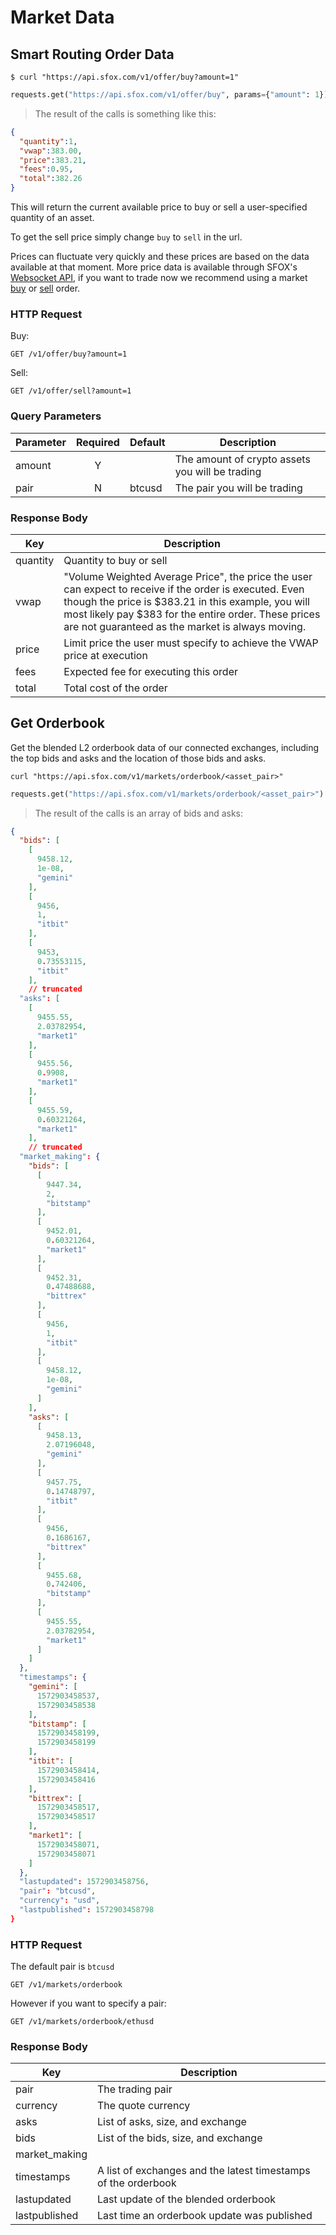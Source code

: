 # Market Data

## Smart Routing Order Data

```shell
$ curl "https://api.sfox.com/v1/offer/buy?amount=1"
```

```python
requests.get("https://api.sfox.com/v1/offer/buy", params={"amount": 1}).json()
```

> The result of the calls is something like this:

```json
{
  "quantity":1,
  "vwap":383.00,
  "price":383.21,
  "fees":0.95,
  "total":382.26
}
```

This will return the current available price to buy or sell a user-specified quantity of an asset.

To get the sell price simply change `buy` to `sell` in the url.

<aside class="notice">
    Prices can fluctuate very quickly and these prices are based on the data available at that moment. More price data is available through SFOX's <a href="#websocket">Websocket API</a>, if you want to trade now we recommend using a market <a href="#place-a-buy-order">buy</a> or <a href="#place-a-sell-order">sell</a> order.
</aside>

### HTTP Request

Buy:

`GET /v1/offer/buy?amount=1`

Sell:

`GET /v1/offer/sell?amount=1`

### Query Parameters

Parameter | Required | Default | Description
--------- | :-------: | ----------- | ----------
amount| Y | | The amount of crypto assets you will be trading
pair | N | btcusd | The pair you will be trading

### Response Body

Key | Description
--- | -----------
quantity | Quantity to buy or sell
vwap | "Volume Weighted Average Price", the price the user can expect to receive if the order is executed. Even though the price is $383.21 in this example, you will most likely pay $383 for the entire order. These prices are not guaranteed as the market is always moving.
price | Limit price the user must specify to achieve the VWAP price at execution
fees | Expected fee for executing this order
total | Total cost of the order

## Get Orderbook

Get the blended L2 orderbook data of our connected exchanges, including the top bids and asks and the location of those bids and asks.

```shell
curl "https://api.sfox.com/v1/markets/orderbook/<asset_pair>"
```

```python
requests.get("https://api.sfox.com/v1/markets/orderbook/<asset_pair>").json()
```

> The result of the calls is an array of bids and asks:

```json
{
  "bids": [
    [
      9458.12,
      1e-08,
      "gemini"
    ],
    [
      9456,
      1,
      "itbit"
    ],
    [
      9453,
      0.73553115,
      "itbit"
    ],
    // truncated
  "asks": [
    [
      9455.55,
      2.03782954,
      "market1"
    ],
    [
      9455.56,
      0.9908,
      "market1"
    ],
    [
      9455.59,
      0.60321264,
      "market1"
    ],
    // truncated
  "market_making": {
    "bids": [
      [
        9447.34,
        2,
        "bitstamp"
      ],
      [
        9452.01,
        0.60321264,
        "market1"
      ],
      [
        9452.31,
        0.47488688,
        "bittrex"
      ],
      [
        9456,
        1,
        "itbit"
      ],
      [
        9458.12,
        1e-08,
        "gemini"
      ]
    ],
    "asks": [
      [
        9458.13,
        2.07196048,
        "gemini"
      ],
      [
        9457.75,
        0.14748797,
        "itbit"
      ],
      [
        9456,
        0.1686167,
        "bittrex"
      ],
      [
        9455.68,
        0.742406,
        "bitstamp"
      ],
      [
        9455.55,
        2.03782954,
        "market1"
      ]
    ]
  },
  "timestamps": {
    "gemini": [
      1572903458537,
      1572903458538
    ],
    "bitstamp": [
      1572903458199,
      1572903458199
    ],
    "itbit": [
      1572903458414,
      1572903458416
    ],
    "bittrex": [
      1572903458517,
      1572903458517
    ],
    "market1": [
      1572903458071,
      1572903458071
    ]
  },
  "lastupdated": 1572903458756,
  "pair": "btcusd",
  "currency": "usd",
  "lastpublished": 1572903458798
}
```

### HTTP Request

The default pair is `btcusd`

`GET /v1/markets/orderbook`

However if you want to specify a pair:

`GET /v1/markets/orderbook/ethusd`

### Response Body

Key | Description
--- | -----------
pair | The trading pair
currency | The quote currency
asks | List of asks, size, and exchange
bids | List of the bids, size, and exchange
market\_making |
timestamps | A list of exchanges and the latest timestamps of the orderbook
lastupdated | Last update of the blended orderbook
lastpublished | Last time an orderbook update was published

